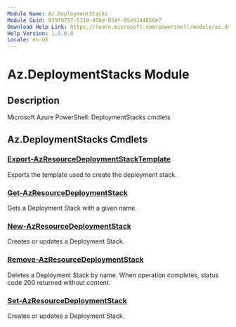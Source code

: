 ```yaml
---
Module Name: Az.DeploymentStacks
Module Guid: 939f9757-5119-45bd-854f-05e9144656e7
Download Help Link: https://learn.microsoft.com/powershell/module/az.deploymentstacks
Help Version: 1.0.0.0
Locale: en-US
---
```


# Az.DeploymentStacks Module
## Description
Microsoft Azure PowerShell: DeploymentStacks cmdlets

## Az.DeploymentStacks Cmdlets
### [Export-AzResourceDeploymentStackTemplate](Export-AzResourceDeploymentStackTemplate.md)
Exports the template used to create the deployment stack.

### [Get-AzResourceDeploymentStack](Get-AzResourceDeploymentStack.md)
Gets a Deployment Stack with a given name.

### [New-AzResourceDeploymentStack](New-AzResourceDeploymentStack.md)
Creates or updates a Deployment Stack.

### [Remove-AzResourceDeploymentStack](Remove-AzResourceDeploymentStack.md)
Deletes a Deployment Stack by name.
When operation completes, status code 200 returned without content.

### [Set-AzResourceDeploymentStack](Set-AzResourceDeploymentStack.md)
Creates or updates a Deployment Stack.

